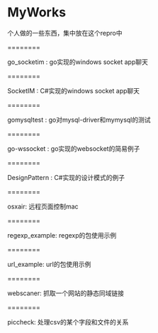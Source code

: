 MyWorks
=======

个人做的一些东西，集中放在这个repro中


========


go_socketim : go实现的windows socket app聊天


========


SocketIM : C#实现的windows socket app聊天

========


gomysqltest : go对mysql-driver和mymysql的测试


========


go-wssocket : go实现的websocket的简易例子


========


DesignPattern : C#实现的设计模式的例子


========


osxair: 远程页面控制mac

========


regexp_example: regexp的包使用示例


========


url_example: url的包使用示例

========


webscaner: 抓取一个网站的静态同域链接

========


piccheck: 处理csv的某个字段和文件的关系